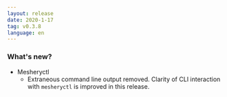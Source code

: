 ```yaml
---
layout: release
date: 2020-1-17
tag: v0.3.8
language: en
---
```


### What's new?

- Mesheryctl
  - Extraneous command line output removed. Clarity of CLI interaction with `mesheryctl` is improved in this release.

